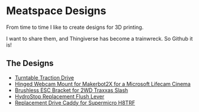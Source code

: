# Meatspace Designs

From time to time I like to create designs for 3D printing.

I want to share them, and Thingiverse has become a trainwreck. So Github it is!

## The Designs

- [Turntable Traction Drive](TurntableTractionDrive/)
- [Hinged Webcam Mount for Makerbot2X for a Microsoft Lifecam Cinema](HingedWebcamMountforMakerbot2XForLifecamCinema/)
- [Brushless ESC Bracket for 2WD Traxxas Slash](BrushlessESCBracketFor2WDTraxxasSlash/)
- [HydroStop Replacement Flush Lever](HydroStopReplacementFlushLever/)
- [Replacement Drive Caddy for Supermicro H8TRF](ReplacementDriveCaddyForSupermicroH8TRF/)
